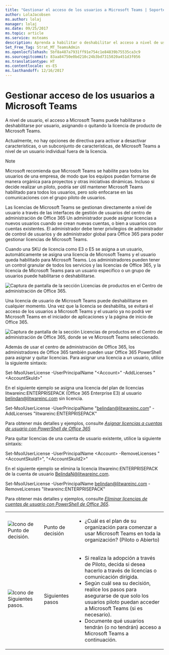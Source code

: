 ```yaml
---
title: "Gestionar el acceso de los usuarios a Microsoft Teams | Soporte técnico de Microsoft"
author: LolaJacobsen
ms.author: lolaj
manager: lolaj
ms.date: 09/25/2017
ms.topic: article
ms.service: msteams
description: Aprenda a habilitar o deshabilitar el acceso a nivel de usuario por cada usuario.
Set_Free_Tag: Strat_MT_TeamsAdmin
ms.openlocfilehash: 5bf8a487a7931ff91e754c1e84839b75535ca3c9
ms.sourcegitcommit: 83aa84750e0bd210c24b3bd7315020a451d3f056
ms.translationtype: HT
ms.contentlocale: es-ES
ms.lasthandoff: 12/16/2017
---
```

<a name="manage-user-access-to-microsoft-teams"></a>Gestionar acceso de los usuarios a Microsoft Teams
=====================================

A nivel de usuario, el acceso a Microsoft Teams puede habilitarse o deshabilitarse por usuario, asignando o quitando la licencia de producto de Microsoft Teams.

Actualmente, no hay opciones de directiva para activar a desactivar características, o un subconjunto de características, de Microsoft Teams a nivel de un usuario individual fuera de la licencia.



> [!NOTE]
>Microsoft recomienda que Microsoft Teams se habilite para todos los usuarios de una empresa, de modo que los equipos puedan formarse de manera orgánica para proyectos y otras iniciativas dinámicas. Incluso si decide realizar un piloto, podría ser útil mantener Microsoft Teams habilitado para todos los usuarios, pero solo enfocarse en las comunicaciones con el grupo piloto de usuarios.

Las licencias de Microsoft Teams se gestionan directamente a nivel de usuario a través de las interfaces de gestión de usuarios del centro de administración de Office 365 Un administrador puede asignar licencias a nuevos usuarios cuando se crean nuevas cuentas, o bien a usuarios con cuentas existentes. El administrador debe tener privilegios de administrador de control de usuarios y de administrador global para Office 365 para poder gestionar licencias de Microsoft Teams.

Cuando una SKU de licencia como E3 o E5 se asigna a un usuario, automáticamente se asigna una licencia de Microsoft Teams y el usuario queda habilitado para Microsoft Teams. Los administradores pueden tener un control granular de todos los servicios y las licencias de Office 365, y la licencia de Microsoft Teams para un usuario específico o un grupo de usuarios puede habilitarse o deshabilitarse.

![Captura de pantalla de la sección Licencias de productos en el Centro de administración de Office 365.](media/Manage_user_access_to_Microsoft_Teams_image2.png) 

Una licencia de usuario de Microsoft Teams puede deshabilitarse en cualquier momento. Una vez que la licencia se deshabilita, se evitará el acceso de los usuarios a Microsoft Teams y el usuario ya no podrá ver Microsoft Teams en el iniciador de aplicaciones y la página de inicio de Office 365.

![Captura de pantalla de la sección Licencias de productos en el Centro de administración de Office 365, donde se ve Microsoft Teams seleccionado.](media/Manage_user_access_to_Microsoft_Teams_image4.png)

Además de usar el centro de administración de Office 365, los administradores de Office 365 también pueden usar Office 365 PowerShell para asignar y quitar licencias. Para asignar una licencia a un usuario, utilice la siguiente sintaxis:

Set-MsolUserLicense -UserPrincipalName "\<Account\>" -AddLicenses "\<AccountSkuId\>"

En el siguiente ejemplo se asigna una licencia del plan de licencias litwareinc:ENTERPRISEPACK (Office 365 Enterprise E3) al usuario belindan@litwareinc.com sin licencia.

Set-MsolUserLicense -UserPrincipalName "belindan@litwareinc.com" -AddLicenses "litwareinc:ENTERPRISEPACK"

Para obtener más detalles y ejemplos, consulte [*Asignar licencias a cuentas de usuario con PowerShell de Office 365*](https://go.microsoft.com/fwlink/?linkid=855755)

Para quitar licencias de una cuenta de usuario existente, utilice la siguiente sintaxis:

Set-MsolUserLicense -UserPrincipalName \<Account\> -RemoveLicenses "\<AccountSkuId1\>", "\<AccountSkuId2\>"

En el siguiente ejemplo se elimina la licencia litwareinc:ENTERPRISEPACK de la cuenta de usuario BelindaN@litwareinc.com.

Set-MsolUserLicense -UserPrincipalName belindan@litwareinc.com -RemoveLicenses "litwareinc:ENTERPRISEPACK"

Para obtener más detalles y ejemplos, consulte [*Eliminar licencias de cuentas de usuario con PowerShell de Office 365*](https://go.microsoft.com/fwlink/?linkid=855756).

| | | |
|---------|---------|---------|
|![Icono de Punto de decisión.](media/Manage_user_access_to_Microsoft_Teams_image5.png)     |Punto de decisión         |<ul><li>¿Cuál es el plan de su organización para comenzar a usar Microsoft Teams en toda la organización? (Piloto o Abierto)</li></ul>         |
|![Icono de Siguientes pasos.](media/Manage_user_access_to_Microsoft_Teams_image6.png)     |Siguientes pasos         |<ul><li>Si realiza la adopción a través de Piloto, decida si desea hacerlo a través de licencias o comunicación dirigida.</li><li>Según cuál sea su decisión, realice los pasos para asegurarse de que solo los usuarios piloto puedan acceder a Microsoft Teams (si es necesario).</li><li>Documente qué usuarios tendrán (o no tendrán) acceso a Microsoft Teams a continuación.</li></ul>         |
